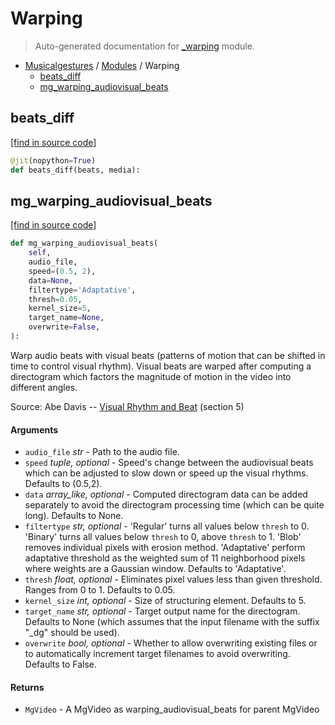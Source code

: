 # Warping

> Auto-generated documentation for [_warping](https://github.com/fourMs/MGT-python/blob/master/musicalgestures/_warping.py) module.

- [Musicalgestures](README.md#musicalgestures-index) / [Modules](MODULES.md#musicalgestures-modules) / Warping
    - [beats_diff](#beats_diff)
    - [mg_warping_audiovisual_beats](#mg_warping_audiovisual_beats)

## beats_diff

[[find in source code]](https://github.com/fourMs/MGT-python/blob/master/musicalgestures/_warping.py#L14)

```python
@jit(nopython=True)
def beats_diff(beats, media):
```

## mg_warping_audiovisual_beats

[[find in source code]](https://github.com/fourMs/MGT-python/blob/master/musicalgestures/_warping.py#L21)

```python
def mg_warping_audiovisual_beats(
    self,
    audio_file,
    speed=(0.5, 2),
    data=None,
    filtertype='Adaptative',
    thresh=0.05,
    kernel_size=5,
    target_name=None,
    overwrite=False,
):
```

Warp audio beats with visual beats (patterns of motion that can be shifted in time to control visual rhythm).
Visual beats are warped after computing a directogram which factors the magnitude of motion in the video into different angles.

Source: Abe Davis -- [Visual Rhythm and Beat](http://www.abedavis.com/files/papers/VisualRhythm_Davis18.pdf) (section 5)

#### Arguments

- `audio_file` *str* - Path to the audio file.
- `speed` *tuple, optional* - Speed's change between the audiovisual beats which can be adjusted to slow down or speed up the visual rhythms. Defaults to (0.5,2).
- `data` *array_like, optional* - Computed directogram data can be added separately to avoid the directogram processing time (which can be quite long). Defaults to None.
- `filtertype` *str, optional* - 'Regular' turns all values below `thresh` to 0. 'Binary' turns all values below `thresh` to 0, above `thresh` to 1. 'Blob' removes individual pixels with erosion method. 'Adaptative' perform adaptative threshold as the weighted sum of 11 neighborhood pixels where weights are a Gaussian window. Defaults to 'Adaptative'.
- `thresh` *float, optional* - Eliminates pixel values less than given threshold. Ranges from 0 to 1. Defaults to 0.05.
- `kernel_size` *int, optional* - Size of structuring element. Defaults to 5.
- `target_name` *str, optional* - Target output name for the directogram. Defaults to None (which assumes that the input filename with the suffix "_dg" should be used).
- `overwrite` *bool, optional* - Whether to allow overwriting existing files or to automatically increment target filenames to avoid overwriting. Defaults to False.

#### Returns

- `MgVideo` - A MgVideo as warping_audiovisual_beats for parent MgVideo
